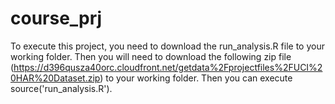 # course_prj
To execute this project, you need to download the run_analysis.R file to your working folder.  Then you will need to download the following zip file (https://d396qusza40orc.cloudfront.net/getdata%2Fprojectfiles%2FUCI%20HAR%20Dataset.zip) to your working folder.  Then you can execute source('run_analysis.R').